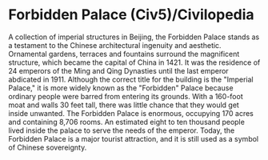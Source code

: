 # Forbidden Palace (Civ5)/Civilopedia

A collection of imperial structures in Beijing, the Forbidden Palace stands as a testament to the Chinese architectural ingenuity and aesthetic. Ornamental gardens, terraces and fountains surround the magnificent structure, which became the capital of China in 1421. It was the residence of 24 emperors of the Ming and Qing Dynasties until the last emperor abdicated in 1911.
Although the correct title for the building is the "Imperial Palace," it is more widely known as the "Forbidden" Palace because ordinary people were barred from entering its grounds. With a 160-foot moat and walls 30 feet tall, there was little chance that they would get inside unwanted. The Forbidden Palace is enormous, occupying 170 acres and containing 8,706 rooms. An estimated eight to ten thousand people lived inside the palace to serve the needs of the emperor. Today, the Forbidden Palace is a major tourist attraction, and it is still used as a symbol of Chinese sovereignty.